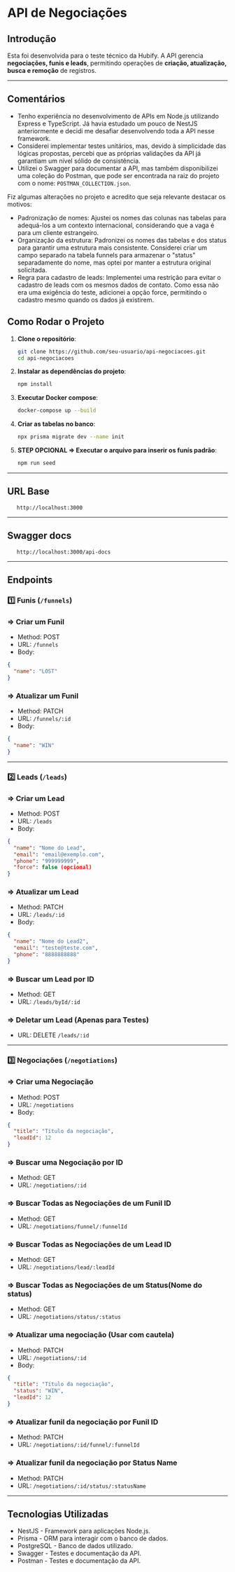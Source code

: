 # API de Negociações

## Introdução

Esta foi desenvolvida para o teste técnico da Hubify. A API gerencia **negociações, funis e leads**, permitindo operações de **criação, atualização, busca e remoção** de registros.

---

## Comentários

- Tenho experiência no desenvolvimento de APIs em Node.js utilizando Express e TypeScript. Já havia estudado um pouco de NestJS anteriormente e decidi me desafiar desenvolvendo toda a API nesse framework.
- Considerei implementar testes unitários, mas, devido à simplicidade das lógicas propostas, percebi que as próprias validações da API já garantiam um nível sólido de consistência.
- Utilizei o Swagger para documentar a API, mas também disponibilizei uma coleção do Postman, que pode ser encontrada na raiz do projeto com o nome: `POSTMAN_COLLECTION.json`.

Fiz algumas alterações no projeto e acredito que seja relevante destacar os motivos:

- Padronização de nomes: Ajustei os nomes das colunas nas tabelas para adequá-los a um contexto internacional, considerando que a vaga é para um cliente estrangeiro.
- Organização da estrutura: Padronizei os nomes das tabelas e dos status para garantir uma estrutura mais consistente. Considerei criar um campo separado na tabela funnels para armazenar o "status" separadamente do nome, mas optei por manter a estrutura original solicitada.
- Regra para cadastro de leads: Implementei uma restrição para evitar o cadastro de leads com os mesmos dados de contato. Como essa não era uma exigência do teste, adicionei a opção force, permitindo o cadastro mesmo quando os dados já existirem.

## Como Rodar o Projeto

1. **Clone o repositório**:

   ```sh
   git clone https://github.com/seu-usuario/api-negociacoes.git
   cd api-negociacoes
   ```

2. **Instalar as dependências do projeto**:

   ```sh
   npm install
   ```

3. **Executar Docker compose**:

   ```sh
   docker-compose up --build
   ```

4. **Criar as tabelas no banco**:

   ```sh
   npx prisma migrate dev --name init
   ```

5. **STEP OPCIONAL => Executar o arquivo para inserir os funís padrão**:
   ```sh
   npm run seed
   ```

---

## URL Base

```
   http://localhost:3000
```

---

## Swagger docs

```
   http://localhost:3000/api-docs
```

---

## Endpoints

### 1️⃣ Funis (`/funnels`)

### => Criar um Funil

- Method: POST
- URL: `/funnels`
- Body:

```json
{
  "name": "LOST"
}
```

### => Atualizar um Funil

- Method: PATCH
- URL: `/funnels/:id`
- Body:

```json
{
  "name": "WIN"
}
```

---

### 2️⃣ Leads (`/leads`)

### => Criar um Lead

- Method: POST
- URL: `/leads`
- Body:

```json
{
  "name": "Nome do Lead",
  "email": "email@exemplo.com",
  "phone": "999999999",
  "force": false (opcional)
}
```

### => Atualizar um Lead

- Method: PATCH
- URL: `/leads/:id`
- Body:

```json
{
  "name": "Nome do Lead2",
  "email": "teste@teste.com",
  "phone": "8888888888"
}
```

### => Buscar um Lead por ID

- Method: GET
- URL: `/leads/byId/:id`

### => Deletar um Lead (Apenas para Testes)

- URL: DELETE `/leads/:id`

---

### 3️⃣ Negociações (`/negotiations`)

### => Criar uma Negociação

- Method: POST
- URL: `/negotiations`
- Body:

```json
{
  "title": "Título da negociação",
  "leadId": 12
}
```

### => Buscar uma Negociação por ID

- Method: GET
- URL: `/negotiations/:id`

### => Buscar Todas as Negociações de um Funil ID

- Method: GET
- URL: `/negotiations/funnel/:funnelId`

### => Buscar Todas as Negociações de um Lead ID

- Method: GET
- URL: `/negotiations/lead/:leadId`

### => Buscar Todas as Negociações de um Status(Nome do status)

- Method: GET
- URL: `/negotiations/status/:status`

### => Atualizar uma negociação (Usar com cautela)

- Method: PATCH
- URL: `/negotiations/:id`
- Body:

```json
{
  "title": "Título da negociação",
  "status": "WIN",
  "leadId": 12
}
```

### => Atualizar funil da negociação por Funil ID

- Method: PATCH
- URL: `/negotiations/:id/funnel/:funnelId`

### => Atualizar funil da negociação por Status Name

- Method: PATCH
- URL: `/negotiations/:id/status/:statusName`

---

## Tecnologias Utilizadas

- NestJS - Framework para aplicações Node.js.
- Prisma - ORM para interagir com o banco de dados.
- PostgreSQL - Banco de dados utilizado.
- Swagger - Testes e documentação da API.
- Postman - Testes e documentação da API.
